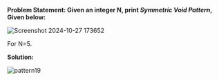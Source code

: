 __Problem Statement: Given an integer N, print _Symmetric Void Pattern_, Given below:__

![Screenshot 2024-10-27 173652](https://github.com/user-attachments/assets/b205a031-99b2-4573-a589-09fba0fde751)

For N=5.

__Solution:__

![pattern19](https://github.com/user-attachments/assets/363bb1ea-b730-4b54-8d74-904d9f81e283)
